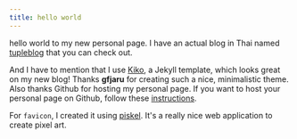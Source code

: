 ```yaml
---
title: hello world
---
```


hello world to my new personal page. I have an actual blog in Thai
named [tupleblog](http://tupleblog.github.io/) that you can check out.

And I have to mention that I use [Kiko](https://github.com/gfjaru/Kiko), a Jekyll
template, which looks great on my new blog! Thanks **gfjaru** for creating such a
nice, minimalistic theme. Also thanks Github for hosting my personal page. If you
want to host your personal page on Github, follow these [instructions](https://pages.github.com/).

For `favicon`, I created it using [piskel](http://www.piskelapp.com/). It's a really
nice web application to create pixel art.
